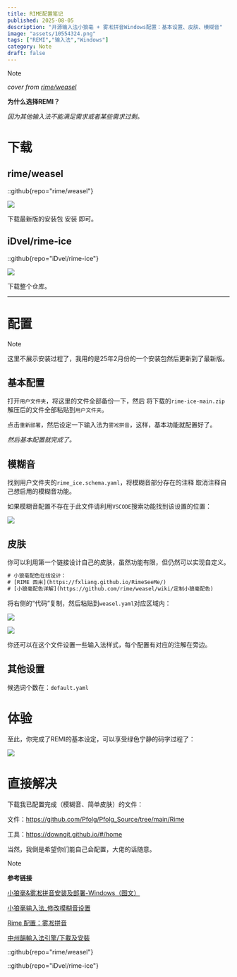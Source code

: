 ```yaml
---
title: RIME配置笔记
published: 2025-08-05
description: "开源输入法小狼毫 + 雾凇拼音Windows配置：基本设置、皮肤、模糊音"
image: "assets/10554324.png"
tags: ["REMI","输入法","Windows"]
category: Note
draft: false
---
```


> [!NOTE]
> _cover from [rime/weasel](https://github.com/rime/weasel/)_

**为什么选择REMI？**

_因为其他输入法不能满足需求或者某些需求过剩。_

# 下载

## rime/weasel

::github{repo="rime/weasel"}

![](assets/image-1.png)

下载最新版的安装包 安装 即可。

## iDvel/rime-ice

::github{repo="iDvel/rime-ice"}

![](assets/image.png)

下载整个仓库。

---

# 配置

> [!NOTE]
> 这里不展示安装过程了，我用的是25年2月份的一个安装包然后更新到了最新版。

## 基本配置

打开`用户文件夹`，将这里的文件全部备份一下，然后 将下载的`rime-ice-main.zip`解压后的文件全部粘贴到`用户文件夹`。

点击`重新部署`，然后设定一下输入法为`雾凇拼音`，这样，基本功能就配置好了。

_然后基本配置就完成了。_

## 模糊音

找到用户文件夹的`rime_ice.schema.yaml`，将模糊音部分存在的注释 取消注释自己想启用的模糊音功能。

如果模糊音配置不存在于此文件请利用`VSCODE`搜索功能找到该设置的位置：

![](assets/image-2.png)

## 皮肤

你可以利用第一个链接设计自己的皮肤，虽然功能有限，但仍然可以实现自定义。

```diff
# 小狼毫配色在线设计：
# [RIME 西米](https://fxliang.github.io/RimeSeeMe/)
# [小狼毫配色详解](https://github.com/rime/weasel/wiki/定制小狼毫配色)
```

将右侧的“代码”复制，然后粘贴到`weasel.yaml`对应区域内：

![](assets/image-3.png)

![](assets/image-4.png)

你还可以在这个文件设置一些输入法样式，每个配置有对应的注解在旁边。

## 其他设置

候选词个数在：`default.yaml`

# 体验

至此，你完成了REMI的基本设定，可以享受绿色宁静的码字过程了：

![](assets/image-5.png)

# 直接解决

下载我已配置完成（模糊音、简单皮肤）的文件：

文件：https://github.com/Pfolg/Pfolg_Source/tree/main/Rime

工具：https://downgit.github.io/#/home

当然，我倒是希望你们能自己会配置，大佬的话随意。


>[!NOTE]
> **参考链接**
> 
> [小狼毫&雾凇拼音安装及部署-Windows（图文）](https://www.cnblogs.com/HookDing/p/17949199)
> 
> [小狼毫输入法_修改模糊音设置](https://www.bilibili.com/opus/1001891221657878535)
> 
> [Rime 配置：雾凇拼音](https://dvel.me/posts/rime-ice/#%e6%96%b0%e6%89%8b%e6%8c%87%e5%bc%95)
> 
> [中州韻輸入法引擎/下載及安裝](https://rime.im/download/)
> 
> ::github{repo="rime/weasel"}
> 
> ::github{repo="iDvel/rime-ice"}
